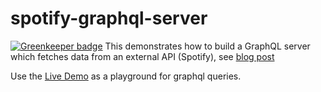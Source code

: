 # spotify-graphql-server

[![Greenkeeper badge](https://badges.greenkeeper.io/lowsky/spotify-graphql-server.svg)](https://greenkeeper.io/)
This demonstrates how to build a GraphQL server which fetches data from an external API (Spotify),
see [blog post](https://blog.codecentric.de/en/2017/01/lets-build-spotify-graphql-server)

Use the [Live Demo](https://spotify-graphql-server.herokuapp.com/) as a playground for graphql queries.
